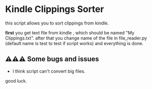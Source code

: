 # Kindle Clippings Sorter

this script allows you to sort clippings from kindle.

**first** you get text file from kindle , which should be named "My Clippings.txt". 
after that you change name of the file in file_reader.py (default name is test to test if script works)
and everything is done.


## ⚠⚠⚠ Some bugs and issues
- I think script can't convert big files.

good luck.

